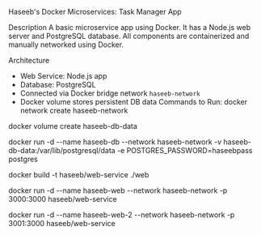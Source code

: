 Haseeb's Docker Microservices: Task Manager App

 Description
A basic microservice app using Docker. It has a Node.js web server and PostgreSQL database. All components are containerized and manually networked using Docker.

 Architecture
- Web Service: Node.js app
- Database: PostgreSQL
- Connected via Docker bridge network `haseeb-network`
- Docker volume stores persistent DB data
 Commands to Run:
docker network create haseeb-network

docker volume create haseeb-db-data

docker run -d --name haseeb-db --network haseeb-network -v haseeb-db-data:/var/lib/postgresql/data -e POSTGRES_PASSWORD=haseebpass postgres

docker build -t haseeb/web-service ./web

docker run -d --name haseeb-web --network haseeb-network -p 3000:3000 haseeb/web-service

docker run -d --name haseeb-web-2 --network haseeb-network -p 3001:3000 haseeb/web-service
